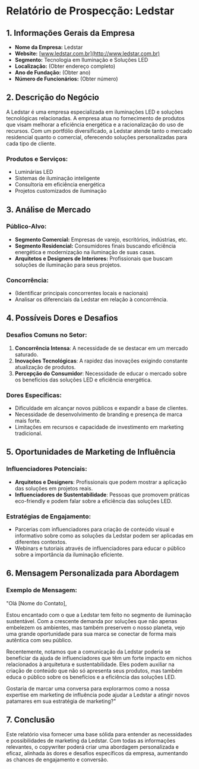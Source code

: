 # Relatório de Prospecção: Ledstar

## 1. Informações Gerais da Empresa
- **Nome da Empresa:** Ledstar
- **Website:** [www.ledstar.com.br](http://www.ledstar.com.br)
- **Segmento:** Tecnologia em Iluminação e Soluções LED
- **Localização:** (Obter endereço completo)
- **Ano de Fundação:** (Obter ano)
- **Número de Funcionários:** (Obter número)

## 2. Descrição do Negócio
A Ledstar é uma empresa especializada em iluminações LED e soluções tecnológicas relacionadas. A empresa atua no fornecimento de produtos que visam melhorar a eficiência energética e a racionalização do uso de recursos. Com um portfólio diversificado, a Ledstar atende tanto o mercado residencial quanto o comercial, oferecendo soluções personalizadas para cada tipo de cliente.

### Produtos e Serviços:
- Luminárias LED
- Sistemas de iluminação inteligente 
- Consultoria em eficiência energética
- Projetos customizados de iluminação

## 3. Análise de Mercado
### Público-Alvo:
- **Segmento Comercial:** Empresas de varejo, escritórios, indústrias, etc.
- **Segmento Residencial:** Consumidores finais buscando eficiência energética e modernização na iluminação de suas casas.
- **Arquitetos e Designers de Interiores:** Profissionais que buscam soluções de iluminação para seus projetos.

### Concorrência:
- (Identificar principais concorrentes locais e nacionais)
- Analisar os diferenciais da Ledstar em relação à concorrência.

## 4. Possíveis Dores e Desafios
### Desafios Comuns no Setor:
1. **Concorrência Intensa**: A necessidade de se destacar em um mercado saturado.
2. **Inovações Tecnológicas**: A rapidez das inovações exigindo constante atualização de produtos.
3. **Percepção do Consumidor**: Necessidade de educar o mercado sobre os benefícios das soluções LED e eficiência energética.

### Dores Específicas:
- Dificuldade em alcançar novos públicos e expandir a base de clientes.
- Necessidade de desenvolvimento de branding e presença de marca mais forte.
- Limitações em recursos e capacidade de investimento em marketing tradicional.

## 5. Oportunidades de Marketing de Influência
### Influenciadores Potenciais:
- **Arquitetos e Designers**: Profissionais que podem mostrar a aplicação das soluções em projetos reais.
- **Influenciadores de Sustentabilidade**: Pessoas que promovem práticas eco-friendly e podem falar sobre a eficiência das soluções LED.

### Estratégias de Engajamento:
- Parcerias com influenciadores para criação de conteúdo visual e informativo sobre como as soluções da Ledstar podem ser aplicadas em diferentes contextos.
- Webinars e tutoriais através de influenciadores para educar o público sobre a importância da iluminação eficiente.

## 6. Mensagem Personalizada para Abordagem
### Exemplo de Mensagem:
"Olá [Nome do Contato],

Estou encantado com o que a Ledstar tem feito no segmento de iluminação sustentável. Com a crescente demanda por soluções que não apenas embelezem os ambientes, mas também preservem o nosso planeta, vejo uma grande oportunidade para sua marca se conectar de forma mais autêntica com seu público.

Recentemente, notamos que a comunicação da Ledstar poderia se beneficiar da ajuda de influenciadores que têm um forte impacto em nichos relacionados à arquitetura e sustentabilidade. Eles podem auxiliar na criação de conteúdo que não só apresenta seus produtos, mas também educa o público sobre os benefícios e a eficiência das soluções LED.

Gostaria de marcar uma conversa para explorarmos como a nossa expertise em marketing de influência pode ajudar a Ledstar a atingir novos patamares em sua estratégia de marketing?"

## 7. Conclusão
Este relatório visa fornecer uma base sólida para entender as necessidades e possibilidades de marketing da Ledstar. Com todas as informações relevantes, o copywriter poderá criar uma abordagem personalizada e eficaz, alinhada às dores e desafios específicos da empresa, aumentando as chances de engajamento e conversão.